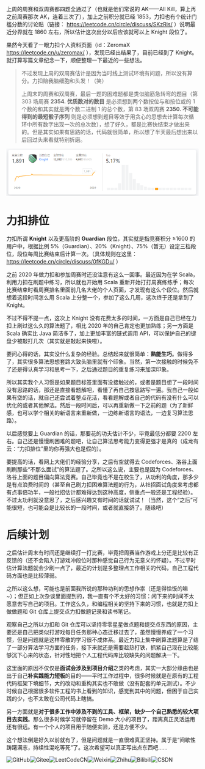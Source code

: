 上周的周赛和双周赛都四题全通过了（也就是他们常说的 AK——All Kill，算上再之前周赛那次 AK，连着三次了），加上之前积分就已经 1853，力扣也有个统计门槛分数的讨论贴（链接： https://leetcode.cn/circle/discuss/SKzRis/ ）说明最近分界就在 1860 左右，所以估计这次出分以后应该就可以上 Knight 段位了。

果然今天看了一眼力扣个人资料页面（id：ZeromaX https://leetcode.cn/u/zeromax/ ），发现已经出结果了，目前已经到了 Knight。就打算写篇文章纪念一下，顺便整理一下最近的一些想法。

> 不过发现上周的双周赛估计是因为当时线上测试环境有问题，所以没有算分。力扣赔我脑细胞和头发！（笑）
>
> 上周末的周赛和双周赛，最后一题的困难题都是类似脑筋急转弯的题目（第 303 场周赛 **2354. 优质数对的数目** 是必须想到两个数按位与和按位或的 1 个数的和其实就是两个数二进制 1 的总个数，第 83 场双周赛 **2350. 不可能得到的最短骰子序列** 则是必须想到题目等效于用贪心的思想去计算每次循环中所有数字出现一次的总次数），想了好久，都是比赛快结束才做出来的。但是其实如果有思路的话，代码就很简单，所以想了半天最后想出来以后回过头来看就特别折磨。

![力扣竞赛分数](./图片/力扣竞赛分数.png)

# 力扣排位

力扣所谓 **Knight** 以及更高阶的 **Guardian** 段位，其实就是指竞赛积分 ≥1600 的用户中，根据比例 5%（Guardian）、20%（Knight）、75%（暂无）设定三档段位，段位每周比赛结束后计算一次。（具体规则在这里： https://leetcode.cn/circle/discuss/0fKGDu/ ）

之前 2020 年做力扣和参加周赛时还没注意有这么一回事。最近因为在学 Scala，利用力扣在刷题中练习，所以就也开始用 Scala 重新开始打打周赛练练手；每次比赛结束时看周赛排名里面前几名大佬的个人页面，才发现有这么个段位。然后就想着这段时间怎么用 Scala 上分整一个，参加了这么几周，这次终于还是拿到了 Knight。

不过不得不提一点，这次上 Knight 没有花费太多的时间，一方面是自己已经在力扣上刷过这么久的算法题了，相比 2020 年的自己肯定也更加熟练；另一方面是 Scala 确实比 Java 简洁多了，加上更加丰富的链式调用 API，可以保护自己的键盘少被敲打几次（其实就是敲起来快啦）。

要问心得的话，其实没什么复杂的经验。总结起来就很简单：**熟能生巧**。做得多了，其实很多算法思想套路大致头脑里就有个印象。当然，第一次接触的时候免不了还是得认真学习和思考一下，之后通过题目的重复练习来加深印象。

所以其实我个人习惯是如果题目标签里面有没接触过的，或者是题目想了一段时间没有思路的话，那还是直接看题解吧，看懂了再自己按思路写一遍。我自己一般如果有空的话，就自己还尝试着整点花活，看看题解或者自己的代码有没有什么可以优化的或者其他解法。然后一段时间后，可以再重新做一下之前的题（为了新鲜感，也可以学个相关的新语言来重新做，一边练新语言的语法，一边复习算法思路）。

以后感觉要上 Guardian 的话，那要花的功夫估计不少，毕竟最低分都要 2200 左右。自己还是慢慢刷困难的题吧，让自己算法思考能力变得更强才是真的（成龙有云：“力扣排位”里的你再强大也是假的）。

要提高的话，看网上大佬们的经验分享，之后有空就得去 Codeforces、洛谷上面刷刷那些“不那么面试”的算法题了。之所以这么说，主要也是因为 Codeforces、洛谷上面的题目偏向算法竞赛。自己毕竟也不是在校生了，从功利的角度，那多少是有点浪费时间的（甚至自己刷力扣困难算法题的行为，从社招面试角度来考虑都有点事倍功半，一般社招估计都难得达到这种高度，侧重点一般还是工程经验）。不过太功利就没意思了，之后感兴趣又有时间的话就试试！（当然，这个“之后”可能很短，也可能会是比较长的一段时间，或者就直接鸽了。随缘吧）

# 后续计划

之后估计周末有时间还是继续打一打比赛，毕竟把周赛当作游戏上分还是比较有正反馈的（还不会陷入打游戏冲段位时那种感觉自己行为无意义的怀疑）。不过平时估计算法题就会少刷一点了，最近的计划是多整理点工作相关的代码，自己工程代码方面也是比较薄弱。

之所以这么想，可能也是前面我所说的那种功利的思想作祟（还是得恰饭的嘛~）；但正如上次杂谈里面提到的，我一直有个不太好的习惯：闲下来的时间不太愿意去写自己的项目。工作这么久，和编程相关的坚持下来的习惯，也就是力扣上做做题和 Git 仓库上提交点力扣做题记录和读书笔记。

观察自己之所以力扣和 Git 仓库可以坚持零零星星做点题和提交点东西的原因，主要还是自己把类似打游戏每日任务那种心态迁移过去了，虽然慢慢养成了一个习惯，但是问题就是这样零散的学习很不成体系。最近力扣上集中刷算法题算是了结了一部分算法学习方面的任务，接下来就还是需要趁热打铁，抓紧自己现在比较能够沉下心来的状态，针对性地把个人工程代码库比较缺失的问题解决一下。

这里面的原因不仅仅是**面试会涉及到项目介绍**之类的考虑，其实一大部分缘由也是出于自己**补实践能力短板**的目的——平时工作过程中，很多时候就是在原有的工程代码框架下填细节，大的改动和重构其实也不敢做（没有配套的单元测试）。不少时候自己根据很多软件工程的书上看到的知识，感觉到其中的问题，但困于自己实践的少，也不太敢在公司代码上瞎搞。

另一方面就是**对于很多工作中涉及不到的工具、框架，缺少一个自己熟悉的较大项目去实践**。那么很多时候学习就停留在 Demo 大小的项目了，距离真正灵活运用还有很远。有一个个人的项目用于随便实验，还是方便不少。

这个想法倒是好久以前就有了，但是问题就是一直很难真正坚持。属于是“间歇性踌躇满志，持续性混吃等死”了。这次希望可以真正写出点东西吧……



![GitHub](https://img.shields.io/badge/GitHub-ZeromaXHe-lightgrey?style=flat-square&logo=GitHub)![Gitee](https://img.shields.io/badge/Gitee-zeromax-red?style=flat-square&logo=Gitee)![LeetCodeCN](https://img.shields.io/badge/LeetCodeCN-ZeromaX-orange?style=flat-square&logo=LeetCode)![Weixin](https://img.shields.io/badge/%E5%85%AC%E4%BC%97%E5%8F%B7-ZeromaX%E8%A8%B8%E7%9A%84%E6%97%A5%E5%B8%B8-brightgreen?style=flat-square&logo=WeChat)![Zhihu](https://img.shields.io/badge/%E7%9F%A5%E4%B9%8E-maX%20Zero-blue?style=flat-square&logo=Zhihu)![Bilibili](https://img.shields.io/badge/Bilibili-ZeromaX%E8%A8%B8-lightblue?style=flat-square&logo=Bilibili)![CSDN](https://img.shields.io/badge/CSDN-SquareSquareHe-red?style=flat-square)